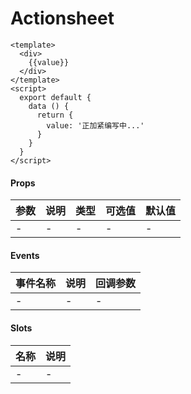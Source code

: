# Actionsheet

```
<template>
  <div>
    {{value}}
  </div>
</template>
<script>
  export default {
    data () {
      return {
        value: '正加紧编写中...'
      }
    }
  }
</script>
```

#### Props
| 参数      | 说明    | 类型      | 可选值       | 默认值   |
|---------- |-------- |---------- |------------- |--------- |
| -     | -   | -  |   -       |    -    |

#### Events
| 事件名称 | 说明 | 回调参数 |
|---------|--------|---------|
| - | - | - |

#### Slots
| 名称 | 说明 | 
|---------|--------|
| - | - |